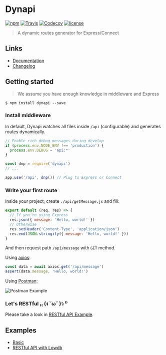 Dynapi
======

[![npm](https://img.shields.io/npm/v/dynapi.svg)](https://www.npmjs.com/package/dynapi)
[![Travis](https://img.shields.io/travis/shirohana/dynapi.svg)](https://www.npmjs.com/package/dynapi)
[![Codecov](https://img.shields.io/codecov/c/github/shirohana/dynapi/dev.svg)](https://codecov.io/gh/shirohana/dynapi/branch/dev)
[![license](https://img.shields.io/npm/l/dynapi.svg)](https://www.npmjs.com/package/dynapi)

> A dynamic routes generator for Express/Connect

Links
-----

- [Documentation](https://dynapi.shirohana.me)
- [Changelog](https://github.com/shirohana/dynapi/blob/dev/CHANGELOG.md)

Getting started
---------------

> We assume you have enough knowledge in middleware and Express

```
$ npm install dynapi --save
```

### Install middleware

In default, Dynapi watches all files inside `/api` (configurable) and generates routes dynamically.

```javascript
// Enable rich debug messages during develop
if (process.env.NODE_ENV !== 'production') {
  process.env.DEBUG = 'api:*'
}

const dnp = require('dynapi')
// ...

app.use('/api', dnp()) // Plug to Express or Connect
```

### Write your first route

Inside your project, create `./api/getMessage.js` and fill:

```javascript
export default (req, res) => {
  // If you're using Express
  res.json({ message: 'Hello, world!' })
  // Otherwise
  res.setHeader('Content-Type', 'application/json')
  res.end(JSON.stringify({ message: 'Hello, world!' }))
}
```

And then request path `/api/message` with `GET` method.

Using [axios](https://github.com/mzabriskie/axios):

```javascript
const data = await axios.get('/api/message')
assert(data.message, 'Hello, world!')
```

Using [Postman](https://www.getpostman.com/):

![Postman Example](https://i.imgur.com/kbMaJok.png)

### Let's RESTful ₍₍ (ง ˘ω˘ )ว ⁾⁾

Please take a look in [RESTful API Example](https://github.com/shirohana/dynapi/tree/dev/examples/restful-lowdb).

Examples
--------

- [Basic](https://github.com/shirohana/dynapi/tree/dev/examples/hello-world)
- [RESTful API with Lowdb](https://github.com/shirohana/dynapi/tree/dev/examples/restful-lowdb)

[github]: https://github.com/shirohana/dynapi
